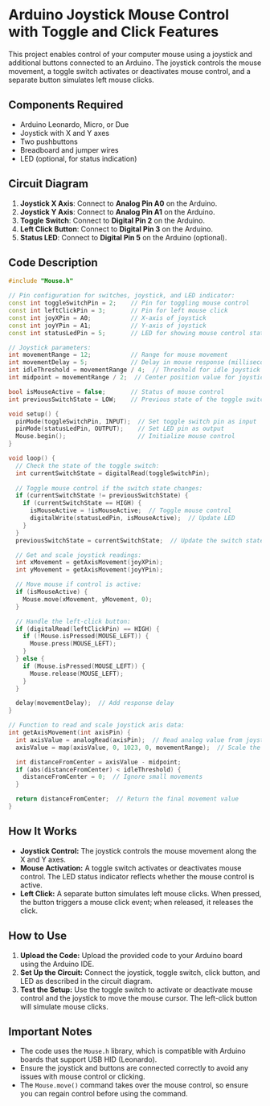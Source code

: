 # Arduino Joystick Mouse Control with Toggle and Click Features

This project enables control of your computer mouse using a joystick and additional buttons connected to an Arduino. The joystick controls the mouse movement, a toggle switch activates or deactivates mouse control, and a separate button simulates left mouse clicks.

## Components Required

- Arduino Leonardo, Micro, or Due
- Joystick with X and Y axes
- Two pushbuttons
- Breadboard and jumper wires
- LED (optional, for status indication)

## Circuit Diagram

1. **Joystick X Axis**: Connect to **Analog Pin A0** on the Arduino.
2. **Joystick Y Axis**: Connect to **Analog Pin A1** on the Arduino.
3. **Toggle Switch**: Connect to **Digital Pin 2** on the Arduino.
4. **Left Click Button**: Connect to **Digital Pin 3** on the Arduino.
5. **Status LED**: Connect to **Digital Pin 5** on the Arduino (optional).

## Code Description

```cpp
#include "Mouse.h"

// Pin configuration for switches, joystick, and LED indicator:
const int toggleSwitchPin = 2;    // Pin for toggling mouse control
const int leftClickPin = 3;       // Pin for left mouse click
const int joyXPin = A0;           // X-axis of joystick
const int joyYPin = A1;           // Y-axis of joystick
const int statusLedPin = 5;       // LED for showing mouse control status

// Joystick parameters:
int movementRange = 12;           // Range for mouse movement
int movementDelay = 5;            // Delay in mouse response (milliseconds)
int idleThreshold = movementRange / 4;  // Threshold for idle joystick
int midpoint = movementRange / 2;  // Center position value for joystick

bool isMouseActive = false;       // Status of mouse control
int previousSwitchState = LOW;    // Previous state of the toggle switch

void setup() {
  pinMode(toggleSwitchPin, INPUT);  // Set toggle switch pin as input
  pinMode(statusLedPin, OUTPUT);    // Set LED pin as output
  Mouse.begin();                    // Initialize mouse control
}

void loop() {
  // Check the state of the toggle switch:
  int currentSwitchState = digitalRead(toggleSwitchPin);
  
  // Toggle mouse control if the switch state changes:
  if (currentSwitchState != previousSwitchState) {
    if (currentSwitchState == HIGH) {
      isMouseActive = !isMouseActive;  // Toggle mouse control
      digitalWrite(statusLedPin, isMouseActive);  // Update LED
    }
  }
  previousSwitchState = currentSwitchState;  // Update the switch state

  // Get and scale joystick readings:
  int xMovement = getAxisMovement(joyXPin);
  int yMovement = getAxisMovement(joyYPin);

  // Move mouse if control is active:
  if (isMouseActive) {
    Mouse.move(xMovement, yMovement, 0);
  }

  // Handle the left-click button:
  if (digitalRead(leftClickPin) == HIGH) {
    if (!Mouse.isPressed(MOUSE_LEFT)) {
      Mouse.press(MOUSE_LEFT);
    }
  } else {
    if (Mouse.isPressed(MOUSE_LEFT)) {
      Mouse.release(MOUSE_LEFT);
    }
  }

  delay(movementDelay);  // Add response delay
}

// Function to read and scale joystick axis data:
int getAxisMovement(int axisPin) {
  int axisValue = analogRead(axisPin);  // Read analog value from joystick
  axisValue = map(axisValue, 0, 1023, 0, movementRange);  // Scale the reading

  int distanceFromCenter = axisValue - midpoint;
  if (abs(distanceFromCenter) < idleThreshold) {
    distanceFromCenter = 0;  // Ignore small movements
  }

  return distanceFromCenter;  // Return the final movement value
}
```
## How It Works

- **Joystick Control:** The joystick controls the mouse movement along the X and Y axes.
- **Mouse Activation:** A toggle switch activates or deactivates mouse control. The LED status indicator reflects whether the mouse control is active.
- **Left Click:** A separate button simulates left mouse clicks. When pressed, the button triggers a mouse click event; when released, it releases the click.

## How to Use

1. **Upload the Code:** Upload the provided code to your Arduino board using the Arduino IDE.
2. **Set Up the Circuit:** Connect the joystick, toggle switch, click button, and LED as described in the circuit diagram.
3. **Test the Setup:** Use the toggle switch to activate or deactivate mouse control and the joystick to move the mouse cursor. The left-click button will simulate mouse clicks.

## Important Notes

- The code uses the `Mouse.h` library, which is compatible with Arduino boards that support USB HID (Leonardo).
- Ensure the joystick and buttons are connected correctly to avoid any issues with mouse control or clicking.
- The `Mouse.move()` command takes over the mouse control, so ensure you can regain control before using the command.
